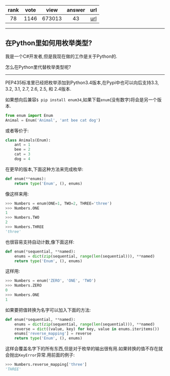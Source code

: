
| rank | vote | view | answer | url |
|:-:|:-:|:-:|:-:|:-:|
|78|1146|673013|43| [url](http://stackoverflow.com/questions/36932/how-can-i-represent-an-enum-in-python) |
***

## 在Python里如何用枚举类型?

我是一个C#开发者,但是我现在做的工作是关于Python的.

怎么在Python里代替枚举类型呢?

***

PEP435标准里已经把枚举添加到Python3.4版本,在Pypi中也可以向后支持3.3, 3.2, 3.1, 2.7, 2.6, 2.5, 和 2.4版本.

如果想向后兼容`$ pip install enum34`,如果下载`enum`(没有数字)将会是另一个版本.

```python
from enum import Enum
Animal = Enum('Animal', 'ant bee cat dog')
```

或者等价于:

```python
class Animals(Enum):
    ant = 1
    bee = 2
    cat = 3
    dog = 4
```

在更早的版本,下面这种方法来完成枚举:

```python
def enum(**enums):
    return type('Enum', (), enums)
```

像这样来用:

```python
>>> Numbers = enum(ONE=1, TWO=2, THREE='three')
>>> Numbers.ONE
1
>>> Numbers.TWO
2
>>> Numbers.THREE
'three'
```

也很容易支持自动计数,像下面这样:

```python
def enum(*sequential, **named):
    enums = dict(zip(sequential, range(len(sequential))), **named)
    return type('Enum', (), enums)
```

这样用:

```python
>>> Numbers = enum('ZERO', 'ONE', 'TWO')
>>> Numbers.ZERO
0
>>> Numbers.ONE
1
```

如果要把值转换为名字可以加入下面的方法:

```python
def enum(*sequential, **named):
    enums = dict(zip(sequential, range(len(sequential))), **named)
    reverse = dict((value, key) for key, value in enums.iteritems())
    enums['reverse_mapping'] = reverse
    return type('Enum', (), enums)
```

这样会覆盖名字下的所有东西,但是对于枚举的输出很有用.如果转换的值不存在就会抛出`KeyError`异常.用前面的例子:

```python
>>> Numbers.reverse_mapping['three']
'THREE'
```
